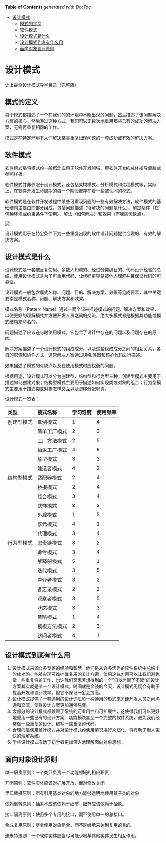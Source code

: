 <!-- START doctoc generated TOC please keep comment here to allow auto update -->
<!-- DON'T EDIT THIS SECTION, INSTEAD RE-RUN doctoc TO UPDATE -->
**Table of Contents**  *generated with [DocToc](https://github.com/thlorenz/doctoc)*

- [设计模式](#%E8%AE%BE%E8%AE%A1%E6%A8%A1%E5%BC%8F)
  - [模式的定义](#%E6%A8%A1%E5%BC%8F%E7%9A%84%E5%AE%9A%E4%B9%89)
  - [软件模式](#%E8%BD%AF%E4%BB%B6%E6%A8%A1%E5%BC%8F)
  - [设计模式是什么](#%E8%AE%BE%E8%AE%A1%E6%A8%A1%E5%BC%8F%E6%98%AF%E4%BB%80%E4%B9%88)
  - [设计模式到底有什么用](#%E8%AE%BE%E8%AE%A1%E6%A8%A1%E5%BC%8F%E5%88%B0%E5%BA%95%E6%9C%89%E4%BB%80%E4%B9%88%E7%94%A8)
  - [面向对象设计原则](#%E9%9D%A2%E5%90%91%E5%AF%B9%E8%B1%A1%E8%AE%BE%E8%AE%A1%E5%8E%9F%E5%88%99)

<!-- END doctoc generated TOC please keep comment here to allow auto update -->

# 设计模式

[史上最全设计模式导学目录（完整版）](http://blog.csdn.net/lovelion/article/details/17517213)

## 模式的定义

每个模式都描述了一个在我们的的环境中不断出现的问题，然后描述了该问题解决方案的核心，然后通过这种方式，我们可以无数次地重用那些已有的成功的解决方案，无需再重复相同的工作。

模式是在特定环境下人们解决某类重复出现问题的一套成功或有效的解决方案。

## 软件模式

软件模式是将模式的一般概念应用于软件开发领域，即软件开发的总体指导思路或参照样板。

软件模式并非仅限于设计模式，还包括架构模式、分析模式和过程模式等，实际上，在软件开发生命周期的每一个阶段都存在着一些被认同的模式。

软件模式是在软件开发过程中某些可重现问题的一些有效解决方法，软件模式的基础结构主要由四部分组成，包括问题描述（待解决的问题是什么）、前提条件（在何种环境或约束条件下使用）、解法（如何解决）和效果（有哪些优缺点）。

![](http://img.my.csdn.net/uploads/201204/02/1333301568_8769.gif)

设计模式用于在特定条件下为一些重复出现的软件设计问题提供合理的、有效的解决方案。

## 设计模式是什么

设计模式是一套被反复使用、多数人知晓的、经过分类编目的、代码设计经验的总结，使用设计模式是为了可重用代码、让代码更容易被他人理解并且保证代码的可靠性。

设计模式一般包含模式名称、问题、目的、解决方案、效果等组成要素，其中关键要素是模式名称、问题、解决方案和效果。

模式名称（Pattern Name）通过一两个词来描述模式的问题、解决方案和效果，以便更好的理解模式并方便开发人员之间的交流，绝大多模式都是根据其功能或模式结构来命名的。

问题描述了应该在何时使用模式，它包含了设计中存在的问题以及问题存在的原因。

解决方案描述了一个设计模式的组成成分，以及这些组成成分之间的相互关系，各自的职责和协作方式，通常解决方案通过UML类图和核心代码进行描述。

效果描述了模式的优缺点以及在使用模式时应权衡的问题。

根据用途，设计模式可以分为创建型、结构型和行为型三种。创建型模式主要用于描述如何创建对象；结构型模式主要用于描述如何实现类或对象的组合；行为型模式主要用于描述类或对象怎样交互以及怎样分配职责。

设计模式一览表：

| 类型 | 模式名称 | 学习难度 | 使用频率 |
| :--- | :--- | :--- | :--- |
| 创建型模式 | 单例模式 | 1 | 4 |
|  | 简单工厂模式 | 2 | 3 |
|  | 工厂方法模式 | 2 | 5 |
|  | 抽象工厂模式 | 4 | 5 |
|  | 原型模式 | 3 | 3 |
|  | 建造者模式 | 4 | 2 |
| 结构型模式 | 适配器模式 | 2 | 4 |
|  | 桥接模式 | 2 | 4 |
|  | 组合模式 | 3 | 4 |
|  | 装饰模式 | 3 | 3 |
|  | 外观模式 | 1 | 5 |
|  | 享元模式 | 4 | 1 |
|  | 代理模式 | 3 | 4 |
| 行为型模式 | 职责链模式 | 3 | 2 |
|  | 命令模式 | 3 | 4 |
|  | 解释器模式 | 5 | 1 |
|  | 迭代模式 | 3 | 5 |
|  | 中介者模式 | 3 | 2 |
|  | 备忘录模式 | 2 | 2 |
|  | 观察者模式 | 3 | 5 |
|  | 状态模式 | 3 | 3 |
|  | 策略模式 | 1 | 4 |
|  | 模板方法模式 | 2 | 3 |
|  | 访问者模式 | 4 | 1 |

## 设计模式到底有什么用

1. 设计模式来源众多专家的经验和智慧，他们是从许多优秀的软件系统中总结出的成功的、能够实现可维护性复用的设计方案，使用这些方案可以让我们避免做一些重复性的工作，也许我们冥思苦想得到的一个”自以为很了不起“的设计方案其实就是某一个设计模式。时间就是金钱的今天，设计模式无疑会有助于提高开发和设计效率。但它不保证一定会提高。
2. 设计模式提供了一套通用的设计词汇和一种通用的形式来方便开发人员之间沟通和交流，使得设计方案更加通俗易懂。
3. 大部分的设计模式都兼顾了系统的可重用性和可扩展性，这使得我们可以更好地重用一些已有的设计方案、功能模块甚至一个完整的软件系统，避免我们经常做一些重复的设计、编写一些重复的代码。
4. 合理的是使用设计模式并对设计模式的使用情况进行文档化，将有助于别人更快的理解系统。
5. 学些设计模式有助于初学者更加深入地理解面向对象思想。

## 面向对象设计原则

单一职责原则：一个类只负责一个功能领域的相应职责

开闭原则：软件实体应该对扩展开放，而对修改关闭

里氏替换原则：所有引用基类对象的地方能够透明地使用其子类的对象

依赖倒转原则：抽象不应该依赖于细节，细节应该依赖于抽象。

接口隔离原则：使用多个专用的接口，而不使用单一的总接口。

合成复用原则：尽量使用对象组合，而不是继承来达到复用的目的。

迪米特法则：一个软件实体应当尽可能少地与其他实体发生相互作用。

